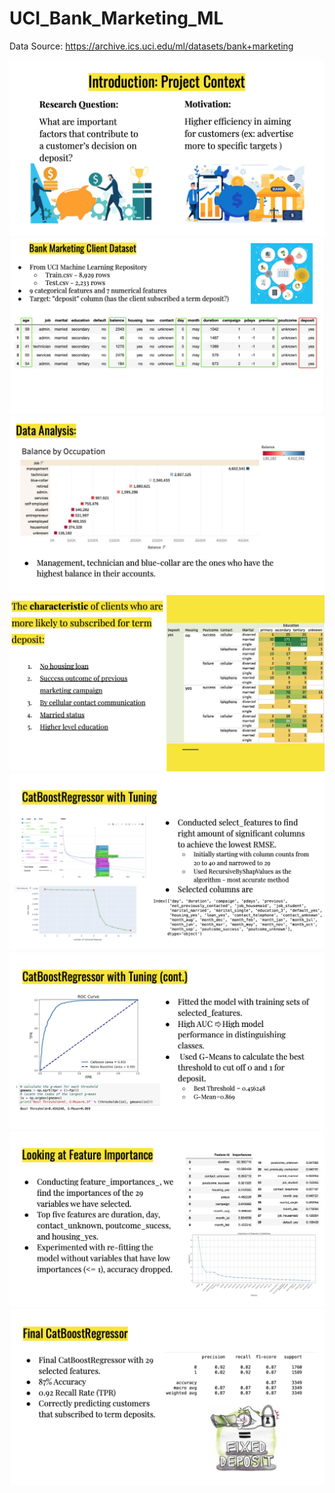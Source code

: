 # UCI_Bank_Marketing_ML

Data Source: https://archive.ics.uci.edu/ml/datasets/bank+marketing

<img src="https://github.com/YingluDeng/UCI_Bank_Marketing_ML/blob/main/Slide_pic/Screen%20Shot%202022-01-18%20at%209.37.55%20PM.png" />
<img src="https://github.com/YingluDeng/UCI_Bank_Marketing_ML/blob/main/Slide_pic/Screen%20Shot%202022-01-18%20at%209.38.02%20PM.png" />
<img src="https://github.com/YingluDeng/UCI_Bank_Marketing_ML/blob/main/Slide_pic/Screen%20Shot%202022-01-18%20at%209.38.11%20PM.png" />
<img src="https://github.com/YingluDeng/UCI_Bank_Marketing_ML/blob/main/Slide_pic/Screen%20Shot%202022-01-18%20at%209.38.21%20PM.png" />
<img src="https://github.com/YingluDeng/UCI_Bank_Marketing_ML/blob/main/Slide_pic/Screen%20Shot%202022-01-18%20at%209.39.19%20PM.png" />
<img src="https://github.com/YingluDeng/UCI_Bank_Marketing_ML/blob/main/Slide_pic/Screen%20Shot%202022-01-18%20at%209.39.26%20PM.png" />
<img src="https://github.com/YingluDeng/UCI_Bank_Marketing_ML/blob/main/Slide_pic/Screen%20Shot%202022-01-18%20at%209.39.35%20PM.png" />
<img src="https://github.com/YingluDeng/UCI_Bank_Marketing_ML/blob/main/Slide_pic/Screen%20Shot%202022-01-18%20at%209.39.42%20PM.png" />
